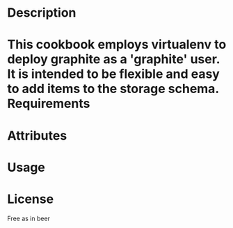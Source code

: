 Description
===========

This cookbook employs virtualenv to deploy graphite as a 'graphite' user.  It is intended to be flexible and easy to add items to the storage schema.
Requirements
============

Attributes
==========

Usage
=====

License
=====

Free as in beer
